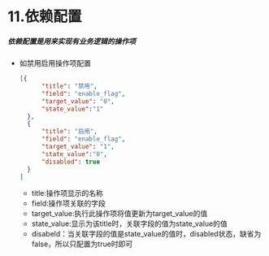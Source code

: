 # 11.依赖配置

##### 依赖配置是用来实现有业务逻辑的操作项

* 如禁用启用操作项配置

  ``` json
  [{
  		"title": "禁用",
  		"field": "enable_flag",
  		"target_value": "0",
      	"state_value":"1"
  	},
  	{
  		"title": "启用",
  		"field": "enable_flag",
  		"target_value": "1",
      	"state_value":"0",
      	"disabled": true
  	}
  ]
  ```

  - title:操作项显示的名称
  - field:操作项关联的字段
  - target_value:执行此操作项将值更新为target_value的值
  - state_value:显示为该title时，关联字段的值为state_value的值
  - disabeld：当关联字段的值是state_value的值时，disabled状态，缺省为false，所以只配置为true时即可
